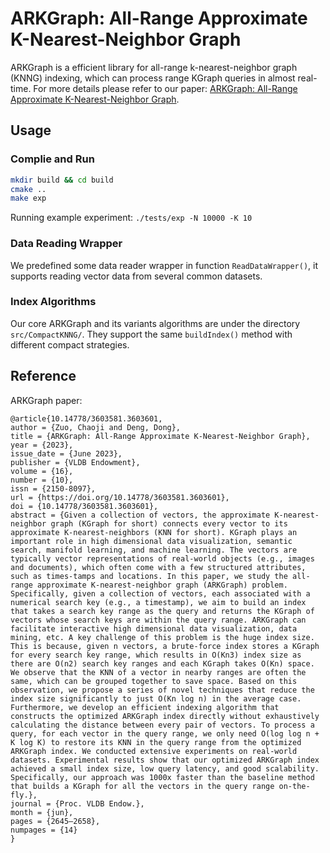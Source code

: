 # ARKGraph: All-Range Approximate K-Nearest-Neighbor Graph

ARKGraph is a efficient library for all-range k-nearest-neighbor graph (KNNG) indexing, which can process range KGraph queries in almost real-time. For more details please refer to our paper: [ARKGraph: All-Range Approximate K-Nearest-Neighbor Graph](https://dl.acm.org/doi/10.14778/3603581.3603601).


## Usage

### Complie and Run

```bash
mkdir build && cd build
cmake ..
make exp
```

Running example experiment: `./tests/exp -N 10000 -K 10`

### Data Reading Wrapper

We predefined some data reader wrapper in function `ReadDataWrapper()`, it supports reading vector data from several common datasets.

### Index Algorithms

Our core ARKGraph and its variants algorithms are under the directory `src/CompactKNNG/`. They support the same `buildIndex()` method with different compact strategies.

## Reference

ARKGraph paper:

```
@article{10.14778/3603581.3603601,
author = {Zuo, Chaoji and Deng, Dong},
title = {ARKGraph: All-Range Approximate K-Nearest-Neighbor Graph},
year = {2023},
issue_date = {June 2023},
publisher = {VLDB Endowment},
volume = {16},
number = {10},
issn = {2150-8097},
url = {https://doi.org/10.14778/3603581.3603601},
doi = {10.14778/3603581.3603601},
abstract = {Given a collection of vectors, the approximate K-nearest-neighbor graph (KGraph for short) connects every vector to its approximate K-nearest-neighbors (KNN for short). KGraph plays an important role in high dimensional data visualization, semantic search, manifold learning, and machine learning. The vectors are typically vector representations of real-world objects (e.g., images and documents), which often come with a few structured attributes, such as times-tamps and locations. In this paper, we study the all-range approximate K-nearest-neighbor graph (ARKGraph) problem. Specifically, given a collection of vectors, each associated with a numerical search key (e.g., a timestamp), we aim to build an index that takes a search key range as the query and returns the KGraph of vectors whose search keys are within the query range. ARKGraph can facilitate interactive high dimensional data visualization, data mining, etc. A key challenge of this problem is the huge index size. This is because, given n vectors, a brute-force index stores a KGraph for every search key range, which results in O(Kn3) index size as there are O(n2) search key ranges and each KGraph takes O(Kn) space. We observe that the KNN of a vector in nearby ranges are often the same, which can be grouped together to save space. Based on this observation, we propose a series of novel techniques that reduce the index size significantly to just O(Kn log n) in the average case. Furthermore, we develop an efficient indexing algorithm that constructs the optimized ARKGraph index directly without exhaustively calculating the distance between every pair of vectors. To process a query, for each vector in the query range, we only need O(log log n + K log K) to restore its KNN in the query range from the optimized ARKGraph index. We conducted extensive experiments on real-world datasets. Experimental results show that our optimized ARKGraph index achieved a small index size, low query latency, and good scalability. Specifically, our approach was 1000x faster than the baseline method that builds a KGraph for all the vectors in the query range on-the-fly.},
journal = {Proc. VLDB Endow.},
month = {jun},
pages = {2645–2658},
numpages = {14}
}
```
